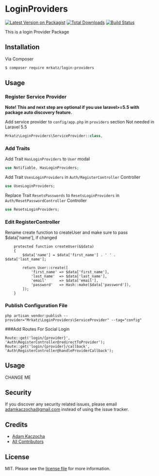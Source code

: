 # LoginProviders

[![Latest Version on Packagist][ico-version]][link-packagist]
[![Total Downloads][ico-downloads]][link-downloads]
[![Build Status][ico-travis]][link-travis]

This is a login Provider Package

## Installation

Via Composer

``` bash
$ composer require mrkatz/login-providers
```

## Usage

### Register Service Provider

**Note! This and next step are optional if you use laravel>=5.5 with package
auto discovery feature.**

Add service provider to `config/app.php` in `providers` section
Not needed in Laravel 5.5
```php
Mrkatz\LoginProviders\ServiceProvider::class,
```

### Add Traits

Add Trait `HasLoginProviders` to `User` modal
```php
use Notifiable, HasLoginProviders;
```

Add Trait `UsesLoginProviders` in `Auth/RegisterController` Controller
```php
use UsesLoginProviders;
```

Replace Trait `ResetsPasswords` to `ResetsLoginProviders` in `Auth/ResetPasswordController` Controller
```php
use ResetsLoginProviders;
```

### Edit RegisterController

Rename create function to createUser and make sure to pass $data['name'], if changed

```
    protected function createUser(&$data)
    {
        $data['name'] = $data['first_name'] . ' ' . $data['last_name'];

        return User::create([
            'first_name' => $data['first_name'],
            'last_name'  => $data['last_name'],
            'email'      => $data['email'],
            'password'   => Hash::make($data['password']),
        ]);
    }
```

### Publish Configuration File

```
php artisan vendor:publish --provider="Mrkatz\LoginProviders\ServiceProvider" --tag="config"
```

###Add Routes For Social Login

```
Route::get('login/{provider}', 'Auth\RegisterController@redirectToProvider');
Route::get('login/{provider}/callback', 'Auth\RegisterController@handleProviderCallback');
```

## Usage

CHANGE ME

## Security

If you discover any security related issues, please email adamkaczocha@gmail.com
instead of using the issue tracker.

## Credits

- [Adam Kaczocha][link-author]
- [All Contributors][link-contributors]

## License

MIT. Please see the [license file](license.md) for more information.

[ico-version]: https://img.shields.io/packagist/v/mrkatz/login-providers.svg?style=flat-square
[ico-downloads]: https://img.shields.io/packagist/dt/mrkatz/login-providers.svg?style=flat-square
[ico-travis]: https://img.shields.io/travis/mrkatz/login-providers/master.svg?style=flat-square

[link-packagist]: https://packagist.org/packages/mrkatz/login-providers
[link-downloads]: https://packagist.org/packages/mrkatz/login-providers
[link-travis]: https://travis-ci.org/mrkatz/login-providers
[link-styleci]: https://styleci.io/repos/12345678
[link-author]: https://github.com/mrkatz
[link-contributors]: ../../contributors
